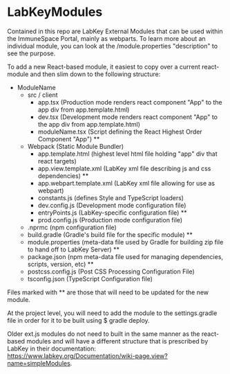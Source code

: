 LabKeyModules
=============

Contained in this repo are LabKey External Modules that can be used within the ImmuneSpace Portal, mainly as webparts.  To learn more about an individual module, you can look at the <module>/module.properties "description" to see the purpose.

To add a new React-based module, it easiest to copy over a current react-module and then slim down to the following structure:

- ModuleName
    - src / client
        - app.tsx (Production mode renders react component "App" to the app div from app.template.html)
        - dev.tsx (Development mode renders react component "App" to the app div from app.template.html)
        - moduleName.tsx (Script defining the React Highest Order Component "App") **
    - Webpack (Static Module Bundler)
        - app.template.html (highest level html file holding "app" div that react targets)
        - app.view.template.xml (LabKey xml file describing js and css dependencies) **
        - app.webpart.template.xml (LabKey xml file allowing for use as webpart)
        - constants.js (defines Style and TypeScript loaders)
        - dev.config.js (Development mode configuration file)
        - entryPoints.js (LabKey-specific configuration file) **
        - prod.config.js (Production mode configuration file)
    - .nprmc (npm configuration file)
    - build.gradle (Gradle's build file for the specific module) **
    - module.properties (meta-data file used by Gradle for building zip file to hand off to LabKey Server) **
    - package.json (npm meta-data file used for managing dependencies, scripts, version, etc) **
    - postcss.config.js (Post CSS Processing Configuration File)
    - tsconfig.json (TypeScript Configuration file)

Files marked with ** are those that will need to be updated for the new module.

At the project level, you will need to add the module to the settings.gradle file in order for it to be built using <LabKeyModules>$ gradle deploy. 

Older ext.js modules do not need to built in the same manner as the react-based modules and will have a different structure that is prescribed by LabKey in their documentation: https://www.labkey.org/Documentation/wiki-page.view?name=simpleModules. 